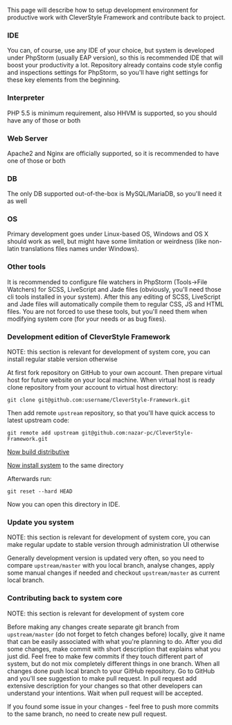 This page will describe how to setup development environment for productive work with CleverStyle Framework and contribute back to project.

### IDE
You can, of course, use any IDE of your choice, but system is developed under PhpStorm (usually EAP version), so this is recommended IDE that will boost your productivity a lot.
Repository already contains code style config and inspections settings for PhpStorm, so you'll have right settings for these key elements from the beginning.

### Interpreter
PHP 5.5 is minimum requirement, also HHVM is supported, so you should have any of those or both

### Web Server
Apache2 and Nginx are officially supported, so it is recommended to have one of those or both

### DB
The only DB supported out-of-the-box is MySQL/MariaDB, so you'll need it as well

### OS
Primary development goes under Linux-based OS, Windows and OS X should work as well, but might have some limitation or weirdness (like non-latin translations files names under Windows).

### Other tools
It is recommended to configure file watchers in PhpStorm (Tools->File Watchers) for SCSS, LiveScript and Jade files (obviously, you'll need those cli tools installed in your system).
After this any editing of SCSS, LiveScript and Jade files will automatically compile them to regular CSS, JS and HTML files.
You are not forced to use these tools, but you'll need them when modifying system core (for your needs or as bug fixes).

### Development edition of CleverStyle Framework
NOTE: this section is relevant for development of system core, you can install regular stable version otherwise

At first fork repository on GitHub to your own account.
Then prepare virtual host for future website on your local machine.
When virtual host is ready clone repository from your account to virtual host directory:
```
git clone git@github.com:username/CleverStyle-Framework.git
```
Then add remote `upstream` repository, so that you'll have quick access to latest upstream code:
```
git remote add upstream git@github.com:nazar-pc/CleverStyle-Framework.git
```

[Now build distributive](/docs/installation/Installer-builder.md)

[Now install system](/docs/installation/Installation.md) to the same directory

Afterwards run:
```
git reset --hard HEAD
```

Now you can open this directory in IDE.

### Update you system
NOTE: this section is relevant for development of system core, you can make regular update to stable version through administration UI otherwise

Generally development version is updated very often, so you need to compare `upstream/master` with you local branch, analyse changes, apply some manual changes if needed and checkout `upstream/master` as current local branch.

### Contributing back to system core
NOTE: this section is relevant for development of system core

Before making any changes create separate git branch from `upstream/master` (do not forget to fetch changes before) locally, give it name that can be easily associated with what you're planning to do.
After you did some changes, make commit with short description that explains what you just did.
Feel free to make few commits if they touch different part of system, but do not mix completely different things in one branch.
When all changes done push local branch to your GitHub repository.
Go to GitHub and you'll see suggestion to make pull request.
In pull request add extensive description for your changes so that other developers can understand your intentions.
Wait when pull request will be accepted.

If you found some issue in your changes - feel free to push more commits to the same branch, no need to create new pull request.
